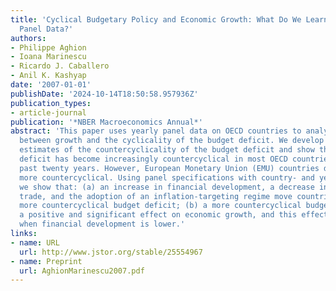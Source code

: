 ```yaml
---
title: 'Cyclical Budgetary Policy and Economic Growth: What Do We Learn from OECD
  Panel Data?'
authors:
- Philippe Aghion
- Ioana Marinescu
- Ricardo J. Caballero
- Anil K. Kashyap
date: '2007-01-01'
publishDate: '2024-10-14T18:50:58.957936Z'
publication_types:
- article-journal
publication: '*NBER Macroeconomics Annual*'
abstract: 'This paper uses yearly panel data on OECD countries to analyze the relationship
  between growth and the cyclicality of the budget deficit. We develop new yearly
  estimates of the countercyclicality of the budget deficit and show that the budget
  deficit has become increasingly countercyclical in most OECD countries over the
  past twenty years. However, European Monetary Union (EMU) countries did not become
  more countercyclical. Using panel specifications with country- and year-fixed effects,
  we show that: (a) an increase in financial development, a decrease in openness to
  trade, and the adoption of an inflation-targeting regime move countries toward a
  more countercyclical budget deficit; (b) a more countercyclical budget deficit has
  a positive and significant effect on economic growth, and this effect is larger
  when financial development is lower.'
links:
- name: URL
  url: http://www.jstor.org/stable/25554967
- name: Preprint
  url: AghionMarinescu2007.pdf
---
```

